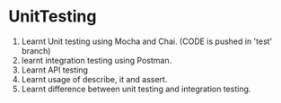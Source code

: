 # UnitTesting
1. Learnt Unit testing using Mocha and Chai. (CODE is pushed in 'test' branch)
2. learnt integration testing using Postman.
3. Learnt API testing
4. Learnt usage of describe, it and assert.
5. Learnt difference between unit testing and integration testing.
